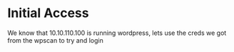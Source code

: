 # Initial Access

We know that 10.10.110.100 is running wordpress, lets use the creds we got from the wpscan to try and login


